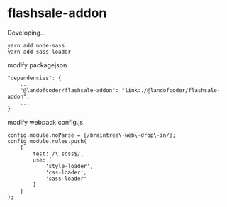 # flashsale-addon

Developing...
```
yarn add node-sass
yarn add sass-loader
```

modify packagejson
```
"dependencies": {
    ...
    "@landofcoder/flashsale-addon": "link:./@landofcoder/flashsale-addon",
    ...
}
```

modify webpack.config.js
```
config.module.noParse = [/braintree\-web\-drop\-in/];
config.module.rules.push(
    {
        test: /\.scss$/,
        use: [
            'style-loader',
            'css-loader',
            'sass-loader'
        ]
    }
);
```
